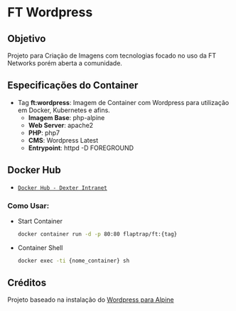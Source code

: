 FT Wordpress
============

Objetivo
--------

Projeto para Criação de Imagens com tecnologias focado no uso da FT Networks porém aberta a comunidade.

Especificações do Container
---------------------------

* Tag **ft:wordpress**: Imagem de Container com Wordpress para utilização em Docker, Kubernetes e afins.
	- **Imagem Base**: php-alpine
	- **Web Server**: apache2
	- **PHP**: php7
	- **CMS**: Wordpress Latest 
	- **Entrypoint**: httpd -D FOREGROUND

Docker Hub
----------

* [`Docker Hub - Dexter Intranet`](https://hub.docker.com/r/flaptrap/ft)

### Como Usar:
* Start Container
  ```bash
  docker container run -d -p 80:80 flaptrap/ft:{tag}
  ```
* Container Shell
  ```bash
  docker exec -ti {nome_container} sh
  ```

Créditos
--------

Projeto baseado na instalação do [Wordpress para Alpine](https://wiki.alpinelinux.org/wiki/WordPress)
